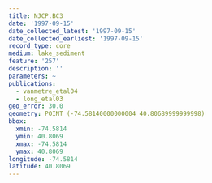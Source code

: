```yaml
---
title: NJCP.BC3
date: '1997-09-15'
date_collected_latest: '1997-09-15'
date_collected_earliest: '1997-09-15'
record_type: core
medium: lake_sediment
feature: '257'
description: ''
parameters: ~
publications:
  - vanmetre_etal04
  - long_etal03
geo_error: 30.0
geometry: POINT (-74.58140000000004 40.80689999999998)
bbox:
  xmin: -74.5814
  ymin: 40.8069
  xmax: -74.5814
  ymax: 40.8069
longitude: -74.5814
latitude: 40.8069
---
```

